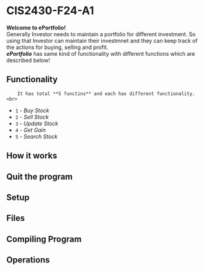 # CIS2430-F24-A1

**Welcome to ePortfolio!** <br>
        Generally Investor needs to maintain a portfolio for different investment. So using that Investor can maintain their investmnet and they can keep track of the actions for buying, selling and profit. <br> **_ePortfolio_** has same kind of functionality with different functions which are described below!


## Functionality
        It has total **5 functins** and each has different functionality. <br>
- `1` - _Buy Stock_
- `2` - _Sell Stock_
- `3` - _Update Stock_
- `4` - _Get Gain_
- `5` - _Search Stock_


## How it works

## Quit the program

## Setup

## Files

## Compiling Program

## Operations


